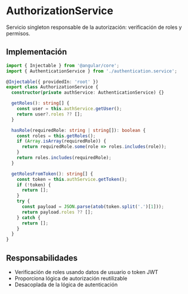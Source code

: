 
# AuthorizationService
Servicio singleton responsable de la autorización: verificación de roles y permisos.

## Implementación
```typescript
import { Injectable } from '@angular/core';
import { AuthenticationService } from './authentication.service';

@Injectable({ providedIn: 'root' })
export class AuthorizationService {
  constructor(private authService: AuthenticationService) {}

  getRoles(): string[] {
    const user = this.authService.getUser();
    return user?.roles ?? [];
  }

  hasRole(requiredRole: string | string[]): boolean {
    const roles = this.getRoles();
    if (Array.isArray(requiredRole)) {
      return requiredRole.some(role => roles.includes(role));
    }
    return roles.includes(requiredRole);
  }

  getRolesFromToken(): string[] {
    const token = this.authService.getToken();
    if (!token) {
      return [];
    }
    try {
      const payload = JSON.parse(atob(token.split('.')[1]));
      return payload.roles ?? [];
    } catch {
      return [];
    }
  }
}
```

## Responsabilidades
- Verificación de roles usando datos de usuario o token JWT
- Proporciona lógica de autorización reutilizable
- Desacoplada de la lógica de autenticación
